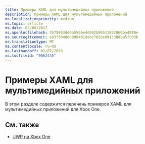 ```yaml
---
title: Примеры XAML для мультимедийных приложений
description: Примеры XAML для мультимедийных приложений
ms.localizationpriority: medium
ms.topic: article
ms.date: 02/08/2017
ms.openlocfilehash: 3b75863dd0a550be4d042b86b11832060ba4880e
ms.sourcegitcommit: e83f30486d899401debc782de891c388ba5fc03b
ms.translationtype: MT
ms.contentlocale: ru-RU
ms.lasthandoff: 02/07/2019
ms.locfileid: "9062446"
---
```

# <a name="xaml-samples-for-media-apps"></a>Примеры XAML для мультимедийных приложений

В этом разделе содержится перечень примеров XAML для мультимедийных приложений для Xbox One.

## <a name="see-also"></a>См. также
- [UWP на Xbox One](index.md)
